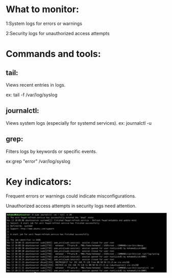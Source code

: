 # What to monitor:
1:System logs for errors or warnings

2:Security logs for unauthorized access attempts

# Commands and tools:
## tail:
Views recent entries in logs.

ex: tail -f /var/log/syslog
## journalctl: 
Views system logs (especially for systemd services).
ex: journalctl -u <service-name>

## grep: 
Filters logs by keywords or specific events.

ex:grep "error" /var/log/syslog

# Key indicators:
Frequent errors or warnings could indicate misconfigurations.

Unauthorized access attempts in security logs need attention.


![text](https://github.com/Mohamedsaaidi/Linux-System-Monitoring/blob/main/Images/Screenshot%202024-11-13%20at%2011.12.07.png)

